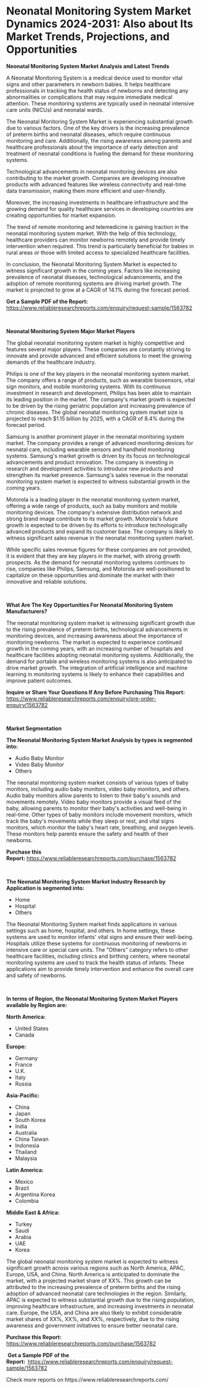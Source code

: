 <p><h1>Neonatal Monitoring System Market Dynamics 2024-2031: Also about Its Market Trends, Projections, and Opportunities</h1></p><p><strong>Neonatal Monitoring System Market Analysis and Latest Trends</strong></p>
<p><p>A Neonatal Monitoring System is a medical device used to monitor vital signs and other parameters in newborn babies. It helps healthcare professionals in tracking the health status of newborns and detecting any abnormalities or complications that may require immediate medical attention. These monitoring systems are typically used in neonatal intensive care units (NICUs) and neonatal wards.</p><p>The Neonatal Monitoring System Market is experiencing substantial growth due to various factors. One of the key drivers is the increasing prevalence of preterm births and neonatal diseases, which require continuous monitoring and care. Additionally, the rising awareness among parents and healthcare professionals about the importance of early detection and treatment of neonatal conditions is fueling the demand for these monitoring systems.</p><p>Technological advancements in neonatal monitoring devices are also contributing to the market growth. Companies are developing innovative products with advanced features like wireless connectivity and real-time data transmission, making them more efficient and user-friendly.</p><p>Moreover, the increasing investments in healthcare infrastructure and the growing demand for quality healthcare services in developing countries are creating opportunities for market expansion.</p><p>The trend of remote monitoring and telemedicine is gaining traction in the neonatal monitoring system market. With the help of this technology, healthcare providers can monitor newborns remotely and provide timely intervention when required. This trend is particularly beneficial for babies in rural areas or those with limited access to specialized healthcare facilities.</p><p>In conclusion, the Neonatal Monitoring System Market is expected to witness significant growth in the coming years. Factors like increasing prevalence of neonatal diseases, technological advancements, and the adoption of remote monitoring systems are driving market growth. The market is projected to grow at a CAGR of 14.1% during the forecast period.</p></p>
<p><strong>Get a Sample PDF of the Report:&nbsp;</strong> <a href="https://www.reliableresearchreports.com/enquiry/request-sample/1563782">https://www.reliableresearchreports.com/enquiry/request-sample/1563782</a></p>
<p>&nbsp;</p>
<p><strong>Neonatal Monitoring System Major Market Players</strong></p>
<p><p>The global neonatal monitoring system market is highly competitive and features several major players. These companies are constantly striving to innovate and provide advanced and efficient solutions to meet the growing demands of the healthcare industry.</p><p>Philips is one of the key players in the neonatal monitoring system market. The company offers a range of products, such as wearable biosensors, vital sign monitors, and mobile monitoring systems. With its continuous investment in research and development, Philips has been able to maintain its leading position in the market. The company's market growth is expected to be driven by the rising geriatric population and increasing prevalence of chronic diseases. The global neonatal monitoring system market size is projected to reach $1.15 billion by 2025, with a CAGR of 8.4% during the forecast period.</p><p>Samsung is another prominent player in the neonatal monitoring system market. The company provides a range of advanced monitoring devices for neonatal care, including wearable sensors and handheld monitoring systems. Samsung's market growth is driven by its focus on technological advancements and product innovation. The company is investing in research and development activities to introduce new products and strengthen its market presence. Samsung's sales revenue in the neonatal monitoring system market is expected to witness substantial growth in the coming years.</p><p>Motorola is a leading player in the neonatal monitoring system market, offering a wide range of products, such as baby monitors and mobile monitoring devices. The company's extensive distribution network and strong brand image contribute to its market growth. Motorola's future growth is expected to be driven by its efforts to introduce technologically advanced products and expand its customer base. The company is likely to witness significant sales revenue in the neonatal monitoring system market.</p><p>While specific sales revenue figures for these companies are not provided, it is evident that they are key players in the market, with strong growth prospects. As the demand for neonatal monitoring systems continues to rise, companies like Philips, Samsung, and Motorola are well-positioned to capitalize on these opportunities and dominate the market with their innovative and reliable solutions.</p></p>
<p>&nbsp;</p>
<p><strong>What Are The Key Opportunities For Neonatal Monitoring System Manufacturers?</strong></p>
<p><p>The neonatal monitoring system market is witnessing significant growth due to the rising prevalence of preterm births, technological advancements in monitoring devices, and increasing awareness about the importance of monitoring newborns. The market is expected to experience continued growth in the coming years, with an increasing number of hospitals and healthcare facilities adopting neonatal monitoring systems. Additionally, the demand for portable and wireless monitoring systems is also anticipated to drive market growth. The integration of artificial intelligence and machine learning in monitoring systems is likely to enhance their capabilities and improve patient outcomes.</p></p>
<p><strong>Inquire or Share Your Questions If Any Before Purchasing This Report:</strong> <a href="https://www.reliableresearchreports.com/enquiry/pre-order-enquiry/1563782">https://www.reliableresearchreports.com/enquiry/pre-order-enquiry/1563782</a></p>
<p>&nbsp;</p>
<p><strong>Market Segmentation</strong></p>
<p><strong>The Neonatal Monitoring System Market Analysis by types is segmented into:</strong></p>
<p><ul><li>Audio Baby Monitor</li><li>Video Baby Monitor</li><li>Others</li></ul></p>
<p><p>The neonatal monitoring system market consists of various types of baby monitors, including audio baby monitors, video baby monitors, and others. Audio baby monitors allow parents to listen to their baby's sounds and movements remotely. Video baby monitors provide a visual feed of the baby, allowing parents to monitor their baby's activities and well-being in real-time. Other types of baby monitors include movement monitors, which track the baby's movements while they sleep or rest, and vital signs monitors, which monitor the baby's heart rate, breathing, and oxygen levels. These monitors help parents ensure the safety and health of their newborns.</p></p>
<p><strong>Purchase this Report:&nbsp;</strong><a href="https://www.reliableresearchreports.com/purchase/1563782">https://www.reliableresearchreports.com/purchase/1563782</a></p>
<p>&nbsp;</p>
<p><strong>The Neonatal Monitoring System Market Industry Research by Application is segmented into:</strong></p>
<p><ul><li>Home</li><li>Hospital</li><li>Others</li></ul></p>
<p><p>The Neonatal Monitoring System market finds applications in various settings such as home, hospital, and others. In home settings, these systems are used to monitor infants' vital signs and ensure their well-being. Hospitals utilize these systems for continuous monitoring of newborns in intensive care or special care units. The "Others" category refers to other healthcare facilities, including clinics and birthing centers, where neonatal monitoring systems are used to track the health status of infants. These applications aim to provide timely intervention and enhance the overall care and safety of newborns.</p></p>
<p>&nbsp;</p>
<p><strong>In terms of Region, the Neonatal Monitoring System Market Players available by Region are:</strong></p>
<p>
    <p> <strong> North America: </strong>
        <ul>
            <li>United States</li>
            <li>Canada</li>
        </ul>
        </p> 
    <p> <strong> Europe: </strong>
        <ul>
            <li>Germany</li>
            <li>France</li>
            <li>U.K.</li>
            <li>Italy</li>
            <li>Russia</li>
        </ul>
        </p> 
    <p> <strong> Asia-Pacific: </strong>
        <ul>
            <li>China</li>
            <li>Japan</li>
            <li>South Korea</li>
            <li>India</li>
            <li>Australia</li>
            <li>China Taiwan</li>
            <li>Indonesia</li>
            <li>Thailand</li>
            <li>Malaysia</li>
        </ul>
        </p> 
    <p> <strong> Latin America: </strong>
        <ul>
            <li>Mexico</li>
            <li>Brazil</li>
            <li>Argentina Korea</li>
            <li>Colombia</li>
        </ul>
        </p> 
    <p> <strong> Middle East & Africa: </strong>
        <ul>
            <li>Turkey</li>
            <li>Saudi</li>
            <li>Arabia</li>
            <li>UAE</li>
            <li>Korea</li>
        </ul>
    </p>
    </p>
<p><p>The global neonatal monitoring system market is expected to witness significant growth across various regions such as North America, APAC, Europe, USA, and China. North America is anticipated to dominate the market, with a projected market share of XX%. This growth can be attributed to the increasing prevalence of preterm births and the rising adoption of advanced neonatal care technologies in the region. Similarly, APAC is expected to witness substantial growth due to the rising population, improving healthcare infrastructure, and increasing investments in neonatal care. Europe, the USA, and China are also likely to exhibit considerable market shares of XX%, XX%, and XX%, respectively, due to the rising awareness and government initiatives to ensure better neonatal care.</p></p>
<p><strong>Purchase this Report: </strong><a href="https://www.reliableresearchreports.com/purchase/1563782">https://www.reliableresearchreports.com/purchase/1563782</a></p>
<p>&nbsp;<strong>Get a Sample PDF of the Report:&nbsp;&nbsp;</strong><a href="https://www.reliableresearchreports.com/enquiry/request-sample/1563782">https://www.reliableresearchreports.com/enquiry/request-sample/1563782</a></p>
<p><strong></strong></p>
<p>Check more reports on https://www.reliableresearchreports.com/</p>